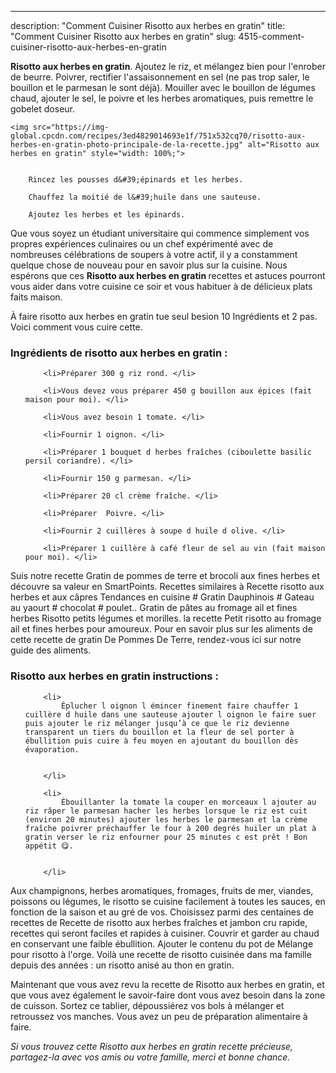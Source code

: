 ---
description: "Comment Cuisiner Risotto aux herbes en gratin"
title: "Comment Cuisiner Risotto aux herbes en gratin"
slug: 4515-comment-cuisiner-risotto-aux-herbes-en-gratin

<p>
	<strong>Risotto aux herbes en gratin</strong>. 
	Ajoutez le riz, et mélangez bien pour l&#39;enrober de beurre. Poivrer, rectifier l&#39;assaisonnement en sel (ne pas trop saler, le bouillon et le parmesan le sont déjà). Mouiller avec le bouillon de légumes chaud, ajouter le sel, le poivre et les herbes aromatiques, puis remettre le gobelet doseur.
</p>
<p>
	
	<img src="https://img-global.cpcdn.com/recipes/3ed4829014693e1f/751x532cq70/risotto-aux-herbes-en-gratin-photo-principale-de-la-recette.jpg" alt="Risotto aux herbes en gratin" style="width: 100%;">
	
	
		Rincez les pousses d&#39;épinards et les herbes.
	
		Chauffez la moitié de l&#39;huile dans une sauteuse.
	
		Ajoutez les herbes et les épinards.
	
</p>

Que vous soyez un étudiant universitaire qui commence simplement vos propres expériences culinaires ou un chef expérimenté avec de nombreuses célébrations de soupers à votre actif, il y a constamment quelque chose de nouveau pour en savoir plus sur la cuisine. Nous espérons que ces <strong> Risotto aux herbes en gratin </strong> recettes et astuces pourront vous aider dans votre cuisine ce soir et vous habituer à de délicieux plats faits maison.

<!--inarticleads1-->

À faire risotto aux herbes en gratin tue seul besion 10 Ingrédients et 2 pas. Voici comment vous cuire cette.

<h3>Ingrédients de risotto aux herbes en gratin :</h3>

<ol>
	
		<li>Préparer 300 g riz rond. </li>
	
		<li>Vous devez vous préparer 450 g bouillon aux épices (fait maison pour moi). </li>
	
		<li>Vous avez besoin 1 tomate. </li>
	
		<li>Fournir 1 oignon. </li>
	
		<li>Préparer 1 bouquet d herbes fraîches (ciboulette basilic persil coriandre). </li>
	
		<li>Fournir 150 g parmesan. </li>
	
		<li>Préparer 20 cl crème fraîche. </li>
	
		<li>Préparer  Poivre. </li>
	
		<li>Fournir 2 cuillères à soupe d huile d olive. </li>
	
		<li>Préparer 1 cuillère à café fleur de sel au vin (fait maison pour moi). </li>
	
</ol>

Suis notre recette Gratin de pommes de terre et brocoli aux fines herbes et découvre sa valeur en SmartPoints. Recettes similaires à Recette risotto aux herbes et aux câpres Tendances en cuisine # Gratin Dauphinois # Gateau au yaourt # chocolat # poulet.. Gratin de pâtes au fromage ail et fines herbes Risotto petits légumes et morilles. la recette Petit risotto au fromage ail et fines herbes pour amoureux. Pour en savoir plus sur les aliments de cette recette de gratin De Pommes De Terre, rendez-vous ici sur notre guide des aliments. 

<!--inarticleads2-->

<h3>Risotto aux herbes en gratin instructions :</h3>

<ol>
	
		<li>
			Éplucher l oignon l émincer finement faire chauffer 1 cuillère d huile dans une sauteuse ajouter l oignon le faire suer puis ajouter le riz mélanger jusqu’à ce que le riz devienne transparent un tiers du bouillon et la fleur de sel porter à ébullition puis cuire à feu moyen en ajoutant du bouillon dès évaporation.
			
			
		</li>
	
		<li>
			Ébouillanter la tomate la couper en morceaux l ajouter au riz râper le parmesan hacher les herbes lorsque le riz est cuit (environ 20 minutes) ajouter les herbes le parmesan et la crème fraîche poivrer préchauffer le four à 200 degrés huiler un plat à gratin verser le riz enfourner pour 25 minutes c est prêt ! Bon appétit 😋.
			
			
		</li>
	
</ol>

Aux champignons, herbes aromatiques, fromages, fruits de mer, viandes, poissons ou légumes, le risotto se cuisine facilement à toutes les sauces, en fonction de la saison et au gré de vos. Choisissez parmi des centaines de recettes de Recette de risotto aux herbes fraîches et jambon cru rapide, recettes qui seront faciles et rapides à cuisiner. Couvrir et garder au chaud en conservant une faible ébullition. Ajouter le contenu du pot de Mélange pour risotto à l&#39;orge. Voilà une recette de risotto cuisinée dans ma famille depuis des années : un risotto anisé au thon en gratin. 

<!--inarticleads1-->

<p>
Maintenant que vous avez revu la recette de Risotto aux herbes en gratin, et que vous avez également le savoir-faire dont vous avez besoin dans la zone de cuisson. Sortez ce tablier, dépoussiérez vos bols à mélanger et retroussez vos manches. Vous avez un peu de préparation alimentaire à faire.
</p>

<p>
<i>Si vous trouvez cette Risotto aux herbes en gratin recette précieuse, partagez-la avec vos amis ou votre famille, merci et bonne chance.</i>
</p>

